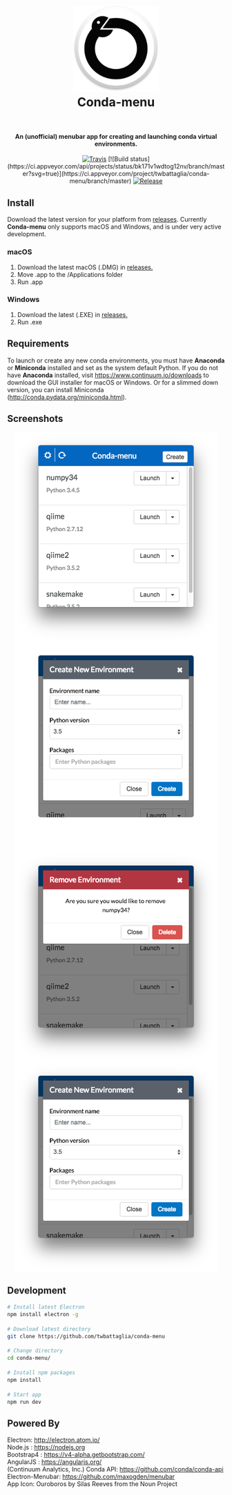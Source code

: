 <h1 align="center">
  <br>
  <img src="build/screenshots/Conda-menu.png" alt="Condamenu" width="200"></a>
  <br>
    Conda-menu
  <br>
  <br>
</h1>
<h4 align="center">An (unofficial) menubar app for creating and launching conda virtual environments.</h4>
<p align="center">
  <a href="https://travis-ci.org/twbattaglia/conda-menu"><img src="https://travis-ci.org/twbattaglia/conda-menu.svg?branch=master" alt="Travis"></a>
  [![Build status](https://ci.appveyor.com/api/projects/status/bk171v1wdtog12nv/branch/master?svg=true)](https://ci.appveyor.com/project/twbattaglia/conda-menu/branch/master)
  <a href="https://github.com/twbattaglia/conda-menu/releases"><img src="https://img.shields.io/github/release/twbattaglia/conda-menu.svg" alt="Release"></a>
</p>

## Install
Download the latest version for your platform from [releases](https://github.com/twbattaglia/conda-menu/releases). Currently **Conda-menu** only supports macOS and Windows, and is under very active development.

### macOS
1. Download the latest macOS (.DMG) in [releases.](https://github.com/twbattaglia/conda-menu/releases)  
2. Move .app to the /Applications folder
3. Run .app

### Windows
1. Download the latest (.EXE) in [releases.](https://github.com/twbattaglia/conda-menu/releases)  
3. Run .exe

## Requirements
To launch or create any new conda environments, you must have **Anaconda** or **Miniconda** installed and set as the system default Python. If you do not have **Anaconda** installed, visit https://www.continuum.io/downloads to download the GUI installer for macOS or Windows. Or for a slimmed down version, you can install Miniconda (http://conda.pydata.org/miniconda.html).  

## Screenshots
<div align="center">
  <img src="build/screenshots/main.png" alt="screenshot" align="center">
  <img src="build/screenshots/create.png" alt="screenshot" align="center">
  <img src="build/screenshots/remove.png" alt="screenshot" align="center">
  <img src="build/screenshots/export.png" alt="screenshot" align="center">
</div>

## Development
```bash
# Install latest Electron
npm install electron -g

# Download latest directory
git clone https://github.com/twbattaglia/conda-menu

# Change directory
cd conda-menu/

# Install npm packages
npm install

# Start app
npm run dev
```

## Powered By
Electron: http://electron.atom.io/  
Node.js : https://nodejs.org  
Bootstrap4 : https://v4-alpha.getbootstrap.com/  
AngularJS : https://angularjs.org/  
(Continuum Analytics, Inc.) Conda API: https://github.com/conda/conda-api  
Electron-Menubar: https://github.com/maxogden/menubar  
App Icon: Ouroboros by Silas Reeves from the Noun Project  
